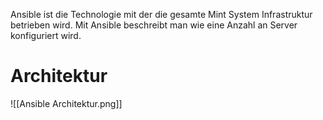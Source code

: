 Ansible ist die Technologie mit der die gesamte Mint System Infrastruktur betrieben wird. Mit Ansible beschreibt man wie eine Anzahl an Server konfiguriert wird.

# Architektur

![[Ansible Architektur.png]]